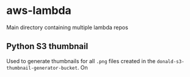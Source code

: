 # aws-lambda
Main directory containing multiple lambda repos

## Python S3 thumbnail

Used to generate thumbnails for all `.png` files created in the `donald-s3-thumbnail-generator-bucket`. On 
